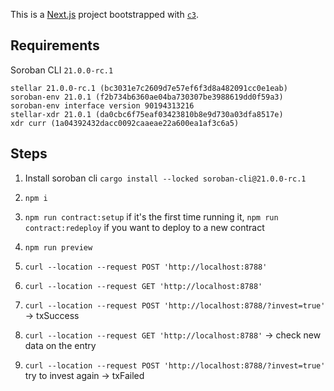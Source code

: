 This is a [Next.js](https://nextjs.org/) project bootstrapped with [`c3`](https://developers.cloudflare.com/pages/get-started/c3).

## Requirements

Soroban CLI `21.0.0-rc.1`

```
stellar 21.0.0-rc.1 (bc3031e7c2609d7e57ef6f3d8a482091cc0e1eab)
soroban-env 21.0.1 (f2b734b6360ae04ba730307be3988619dd0f59a3)
soroban-env interface version 90194313216
stellar-xdr 21.0.1 (da0cbc6f75eaf03423810b8e9d730a03dfa8517e)
xdr curr (1a04392432dacc0092caaeae22a600ea1af3c6a5)
```

## Steps

1. Install soroban cli `cargo install --locked soroban-cli@21.0.0-rc.1`

2. `npm i`

3. `npm run contract:setup` if it's the first time running it, `npm run contract:redeploy` if you want to deploy to a new contract

4. `npm run preview`

5. `curl --location --request POST 'http://localhost:8788'`

6. `curl --location --request GET 'http://localhost:8788'`

7. `curl --location --request POST 'http://localhost:8788/?invest=true'` -> txSuccess

8. `curl --location --request GET 'http://localhost:8788'` -> check new data on the entry

9. `curl --location --request POST 'http://localhost:8788/?invest=true'` try to invest again -> txFailed
